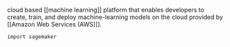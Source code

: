 cloud based [[machine learning]] platform that enables developers to create, train, and deploy machine-learning models on the cloud provided by [[Amazon Web Services (AWS)]].

```
import sagemaker
```